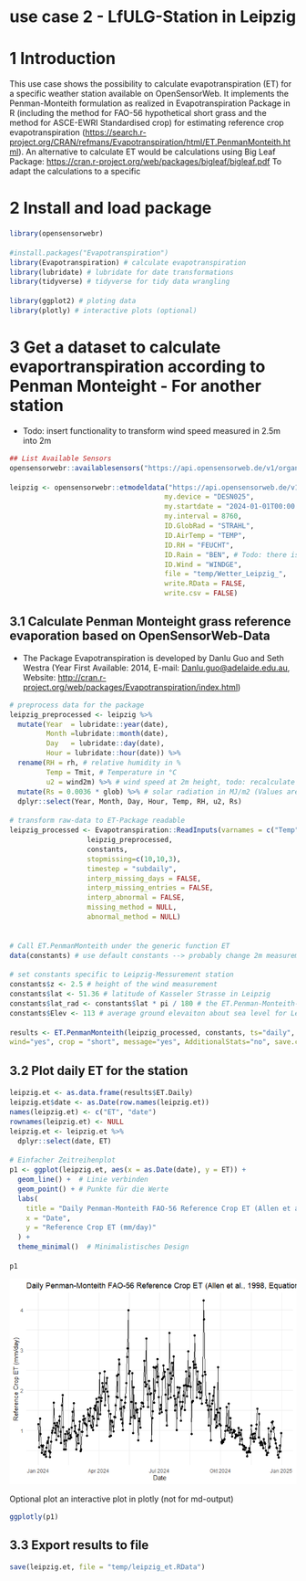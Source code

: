 use case 2 - LfULG-Station in Leipzig
================

<!-- README.md is generated from README.Rmd. Please edit that file -->

# 1 Introduction

This use case shows the possibility to calculate evapotranspiration (ET)
for a specific weather station available on OpenSensorWeb. It implements
the Penman-Monteith formulation as realized in Evapotranspiration
Package in R (including the method for FAO-56 hypothetical short grass
and the method for ASCE-EWRI Standardised crop) for estimating reference
crop evapotranspiration
(<https://search.r-project.org/CRAN/refmans/Evapotranspiration/html/ET.PenmanMonteith.html>).
An alternative to calculate ET would be calculations using Big Leaf
Package: <https://cran.r-project.org/web/packages/bigleaf/bigleaf.pdf>
To adapt the calculations to a specific

# 2 Install and load package

``` r
library(opensensorwebr)

#install.packages("Evapotranspiration")
library(Evapotranspiration) # calculate evapotranspiration
library(lubridate) # lubridate for date transformations
library(tidyverse) # tidyverse for tidy data wrangling

library(ggplot2) # ploting data
library(plotly) # interactive plots (optional)
```

# 3 Get a dataset to calculate evaportranspiration according to Penman Monteight - For another station

  - Todo: insert functionality to transform wind speed measured in 2.5m
    into 2m

<!-- end list -->

``` r
## List Available Sensors
opensensorwebr::availablesensors("https://api.opensensorweb.de/v1/organizations/pikobytes/networks/LUFTGUETE_LFULG", my.device = "DESN025")

leipzig <- opensensorwebr::etmodeldata("https://api.opensensorweb.de/v1/organizations/pikobytes/networks/LUFTGUETE_LFULG",
                                      my.device = "DESN025",
                                      my.startdate = "2024-01-01T00:00:00Z",
                                      my.interval = 8760,
                                      ID.GlobRad = "STRAHL",
                                      ID.AirTemp = "TEMP",
                                      ID.RH = "FEUCHT",
                                      ID.Rain = "BEN", # Todo: there is no Rain at this station  --> find generic way to set values NA and fill with other station
                                      ID.Wind = "WINDGE",
                                      file = "temp/Wetter_Leipzig_",
                                      write.RData = FALSE,
                                      write.csv = FALSE)
```

## 3.1 Calculate Penman Monteight grass reference evaporation based on OpenSensorWeb-Data

  - The Package Evapotranspiration is developed by Danlu Guo and Seth
    Westra (Year First Available: 2014, E-mail:
    <Danlu.guo@adelaide.edu.au>, Website:
    <http://cran.r-project.org/web/packages/Evapotranspiration/index.html>)

<!-- end list -->

``` r
# preprocess data for the package
leipzig_preprocessed <- leipzig %>%
  mutate(Year  = lubridate::year(date),
         Month =lubridate::month(date),
         Day   = lubridate::day(date),
         Hour = lubridate::hour(date)) %>%
  rename(RH = rh, # relative humidity in %
         Temp = Tmit, # Temperature in °C
         u2 = wind2m) %>% # wind speed at 2m height, todo: recalculate windspeed from 2.5m to 2m
  mutate(Rs = 0.0036 * glob) %>% # solar radiation in MJ/m2 (Values are given as hourly W/m2, 1Ws = 1J --> 1Wh = 3600J = 0.0036 MJ)
  dplyr::select(Year, Month, Day, Hour, Temp, RH, u2, Rs)

# transform raw-data to ET-Package readable
leipzig_processed <- Evapotranspiration::ReadInputs(varnames = c("Temp","RH","u2","Rs"),
                   leipzig_preprocessed, 
                   constants, 
                   stopmissing=c(10,10,3),
                   timestep = "subdaily",
                   interp_missing_days = FALSE, 
                   interp_missing_entries = FALSE, 
                   interp_abnormal = FALSE, 
                   missing_method = NULL, 
                   abnormal_method = NULL)


# Call ET.PenmanMonteith under the generic function ET
data(constants) # use default constants --> probably change 2m measurement to 2.5m windmeasurment height

# set constants specific to Leipzig-Messurement station
constants$z <- 2.5 # height of the wind measurement
constants$lat <- 51.36 # latitude of Kasseler Strasse in Leipzig
constants$lat_rad <- constants$lat * pi / 180 # the ET.Penman-Monteith-Formulation in Evaporation-Package needs the latitude in lat_rad
constants$Elev <- 113 # average ground elevaiton about sea level for Leipzig 

results <- ET.PenmanMonteith(leipzig_processed, constants, ts="daily", solar="data",
wind="yes", crop = "short", message="yes", AdditionalStats="no", save.csv="no")
```

## 3.2 Plot daily ET for the station

``` r
leipzig.et <- as.data.frame(results$ET.Daily)
leipzig.et$date <- as.Date(row.names(leipzig.et))
names(leipzig.et) <- c("ET", "date")
rownames(leipzig.et) <- NULL
leipzig.et <- leipzig.et %>%
  dplyr::select(date, ET)

# Einfacher Zeitreihenplot
p1 <- ggplot(leipzig.et, aes(x = as.Date(date), y = ET)) +
  geom_line() +  # Linie verbinden
  geom_point() + # Punkte für die Werte
  labs(
    title = "Daily Penman-Monteith FAO-56 Reference Crop ET (Allen et al., 1998, Equation 6)",
    x = "Date",
    y = "Reference Crop ET (mm/day)"
  ) +
  theme_minimal()  # Minimalistisches Design

p1
```

![](man/figures/README-unnamed-chunk-4-1.png)<!-- -->

Optional plot an interactive plot in plotly (not for md-output)

``` r
ggplotly(p1)
```

## 3.3 Export results to file

``` r
save(leipzig.et, file = "temp/leipzig_et.RData")
```
